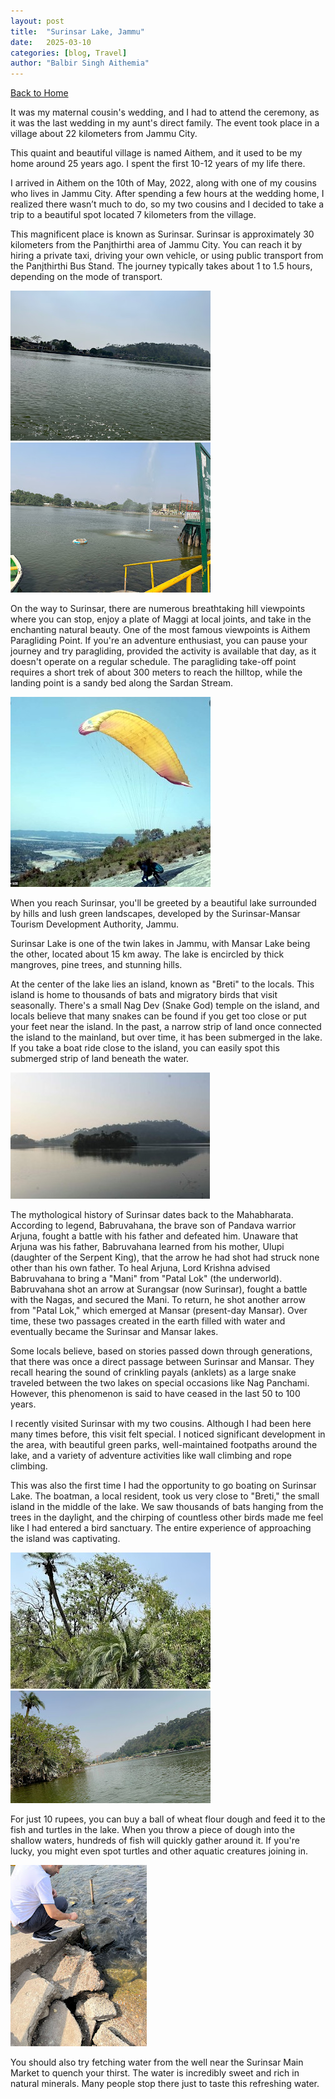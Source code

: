 ```yaml
---
layout: post
title:  "Surinsar Lake, Jammu"
date:   2025-03-10
categories: [blog, Travel]
author: "Balbir Singh Aithemia"
---
```

[Back to Home](https://bsgh1107.github.io/)  

It was my maternal cousin's wedding, and I had to attend the ceremony, as it was the last wedding in my aunt's direct family. The event took place in a village about 22 kilometers from Jammu City.

This quaint and beautiful village is named Aithem, and it used to be my home around 25 years ago. I spent the first 10-12 years of my life there.

I arrived in Aithem on the 10th of May, 2022, along with one of my cousins who lives in Jammu City. After spending a few hours at the wedding home, I realized there wasn’t much to do, so my two cousins and I decided to take a trip to a beautiful spot located 7 kilometers from the village.

This magnificent place is known as Surinsar. Surinsar is approximately 30 kilometers from the Panjthirthi area of Jammu City. You can reach it by hiring a private taxi, driving your own vehicle, or using public transport from the Panjthirthi Bus Stand. The journey typically takes about 1 to 1.5 hours, depending on the mode of transport.

![Surinsar-lake](/assets/images/Lake.jpg)
![Surinsar-lake1](/assets/images/Lake1.jpg)

On the way to Surinsar, there are numerous breathtaking hill viewpoints where you can stop, enjoy a plate of Maggi at local joints, and take in the enchanting natural beauty. One of the most famous viewpoints is Aithem Paragliding Point. If you're an adventure enthusiast, you can pause your journey and try paragliding, provided the activity is available that day, as it doesn't operate on a regular schedule. The paragliding take-off point requires a short trek of about 300 meters to reach the hilltop, while the landing point is a sandy bed along the Sardan Stream.

![para](/assets/images/para.jpg)


When you reach Surinsar, you'll be greeted by a beautiful lake surrounded by hills and lush green landscapes, developed by the Surinsar-Mansar Tourism Development Authority, Jammu.

Surinsar Lake is one of the twin lakes in Jammu, with Mansar Lake being the other, located about 15 km away. The lake is encircled by thick mangroves, pine trees, and stunning hills.

At the center of the lake lies an island, known as "Breti" to the locals. This island is home to thousands of bats and migratory birds that visit seasonally. There's a small Nag Dev (Snake God) temple on the island, and locals believe that many snakes can be found if you get too close or put your feet near the island. In the past, a narrow strip of land once connected the island to the mainland, but over time, it has been submerged in the lake. If you take a boat ride close to the island, you can easily spot this submerged strip of land beneath the water.

![Breti](/assets/images/breti.jpg)


The mythological history of Surinsar dates back to the Mahabharata. According to legend, Babruvahana, the brave son of Pandava warrior Arjuna, fought a battle with his father and defeated him. Unaware that Arjuna was his father, Babruvahana learned from his mother, Ulupi (daughter of the Serpent King), that the arrow he had shot had struck none other than his own father. To heal Arjuna, Lord Krishna advised Babruvahana to bring a "Mani" from "Patal Lok" (the underworld). Babruvahana shot an arrow at Surangsar (now Surinsar), fought a battle with the Nagas, and secured the Mani. To return, he shot another arrow from "Patal Lok," which emerged at Mansar (present-day Mansar). Over time, these two passages created in the earth filled with water and eventually became the Surinsar and Mansar lakes.

Some locals believe, based on stories passed down through generations, that there was once a direct passage between Surinsar and Mansar. They recall hearing the sound of crinkling payals (anklets) as a large snake traveled between the two lakes on special occasions like Nag Panchami. However, this phenomenon is said to have ceased in the last 50 to 100 years.

I recently visited Surinsar with my two cousins. Although I had been here many times before, this visit felt special. I noticed significant development in the area, with beautiful green parks, well-maintained footpaths around the lake, and a variety of adventure activities like wall climbing and rope climbing.

This was also the first time I had the opportunity to go boating on Surinsar Lake. The boatman, a local resident, took us very close to "Breti," the small island in the middle of the lake. We saw thousands of bats hanging from the trees in the daylight, and the chirping of countless other birds made me feel like I had entered a bird sanctuary. The entire experience of approaching the island was captivating.

![Bats & Birds on Breti](/assets/images/bats.jpg)
![View from breti](/assets/images/bretiview.jpg)

For just 10 rupees, you can buy a ball of wheat flour dough and feed it to the fish and turtles in the lake. When you throw a piece of dough into the shallow waters, hundreds of fish will quickly gather around it. If you're lucky, you might even spot turtles and other aquatic creatures joining in.

![Turtle & Fish](/assets/images/fish.jpg)

You should also try fetching water from the well near the Surinsar Main Market to quench your thirst. The water is incredibly sweet and rich in natural minerals. Many people stop there just to taste this refreshing water.




[jekyll-docs]: https://jekyllrb.com/docs/home
[jekyll-gh]:   https://github.com/jekyll/jekyll
[jekyll-talk]: https://talk.jekyllrb.com/
